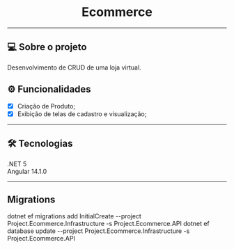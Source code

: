 
<h1 align="center">Ecommerce</h1>

---
## 💻 Sobre o projeto
  
<p align="justify">
  Desenvolvimento de CRUD de uma loja virtual.  
</p>

## ⚙️ Funcionalidades

 - [x] Criação de Produto;
 - [x] Exibição de telas de cadastro e visualização;

---
## 🛠 Tecnologias

.NET 5 <br>
Angular 14.1.0

---
## Migrations

dotnet ef migrations add InitialCreate --project Project.Ecommerce.Infrastructure -s Project.Ecommerce.API
dotnet ef database update --project Project.Ecommerce.Infrastructure -s Project.Ecommerce.API
